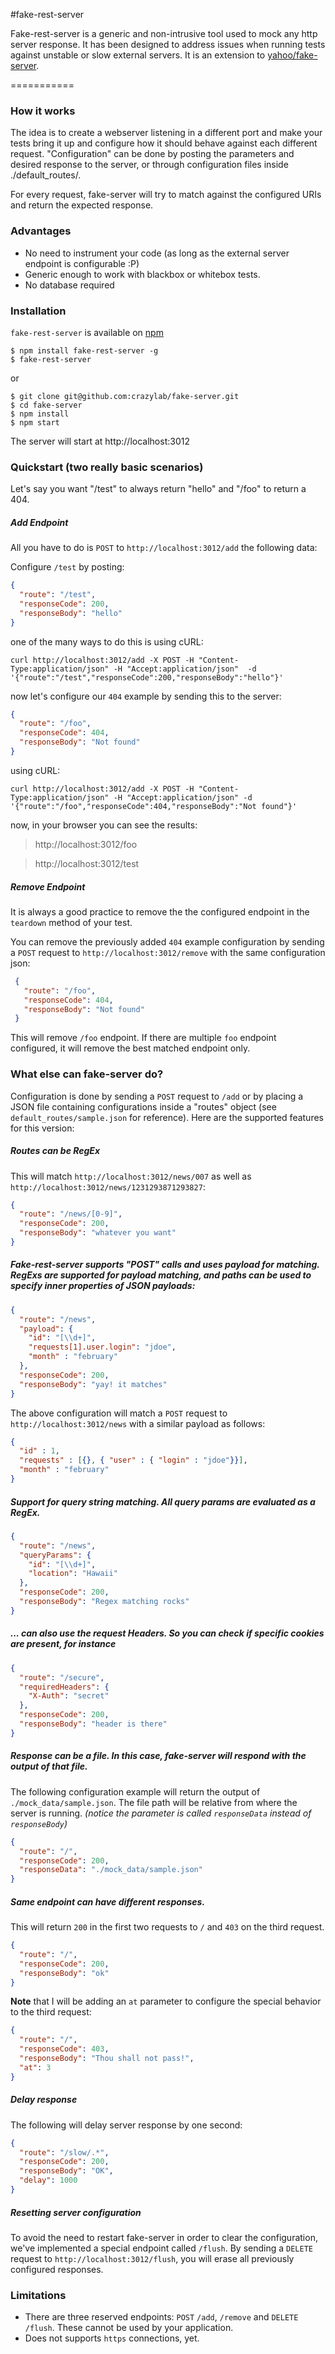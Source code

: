 #fake-rest-server

Fake-rest-server is a generic and non-intrusive tool used to mock any http server response. It has been designed to address issues when running tests against unstable or slow external servers. It is an extension to [yahoo/fake-server](https://github.com/yahoo/fake-server).

===========

### How it works

The idea is to create a webserver listening in a different port and make your tests bring it up and configure how it should behave against each different request. "Configuration" can be done by posting the parameters and desired response to the server, or through configuration files inside ./default_routes/.

For every request, fake-server will try to match against the configured URIs and return the expected response.

### Advantages

- No need to instrument your code (as long as the external server endpoint is configurable :P)
- Generic enough to work with blackbox or whitebox tests.
- No database required

### Installation
`fake-rest-server` is available on [npm](https://www.npmjs.com/package/fake-rest-server)

```shell
$ npm install fake-rest-server -g
$ fake-rest-server
```

or
```shell
$ git clone git@github.com:crazylab/fake-server.git
$ cd fake-server
$ npm install
$ npm start
```
The server will start at http://localhost:3012

### Quickstart (two really basic scenarios)
Let's say you want "/test"  to always return "hello" and "/foo" to return a 404. 

##### Add Endpoint
All you have to do is `POST` to `http://localhost:3012/add` the following data:

Configure `/test` by posting:
```json
{
  "route": "/test",
  "responseCode": 200,
  "responseBody": "hello" 
}
```

one of the many ways to do this is using cURL:
```
curl http://localhost:3012/add -X POST -H "Content-Type:application/json" -H "Accept:application/json"  -d '{"route":"/test","responseCode":200,"responseBody":"hello"}' 
```

now let's configure our `404` example by sending this to the server:
```json
{
  "route": "/foo",
  "responseCode": 404,
  "responseBody": "Not found" 
}
```

using cURL:
``` 
curl http://localhost:3012/add -X POST -H "Content-Type:application/json" -H "Accept:application/json" -d '{"route":"/foo","responseCode":404,"responseBody":"Not found"}' 
```

now, in your browser you can see the results:
> http://localhost:3012/foo

> http://localhost:3012/test  

##### Remove Endpoint
It is always a good practice to remove the the configured endpoint in the `teardown` method of your test.

You can remove the previously added `404` example configuration by sending a `POST` request to `http://localhost:3012/remove` with the same configuration json:
```json
 {
   "route": "/foo",
   "responseCode": 404,
   "responseBody": "Not found" 
 }
 ```
This will remove `/foo` endpoint. If there are multiple `foo` endpoint configured, it will remove the best matched endpoint only.

### What else can fake-server do?

Configuration is done by sending a `POST` request to `/add` or by placing a JSON file containing configurations inside a "routes" object (see `default_routes/sample.json` for reference). Here are the supported features for this version:

##### Routes can be RegEx

This will match `http://localhost:3012/news/007` as well as `http://localhost:3012/news/1231293871293827`:
```json
{
  "route": "/news/[0-9]",
  "responseCode": 200,
  "responseBody": "whatever you want"
}
``` 

##### Fake-rest-server supports "POST" calls and uses payload for matching. RegExs are supported for payload matching, and paths can be used to specify inner properties of JSON payloads:

```json
{
  "route": "/news",
  "payload": {
    "id": "[\\d+]",
    "requests[1].user.login": "jdoe",
    "month" : "february"
  },
  "responseCode": 200,
  "responseBody": "yay! it matches"
}
```
The above configuration will match a `POST` request  to `http://localhost:3012/news` with a similar payload as follows:
```json
{
  "id" : 1,
  "requests" : [{}, { "user" : { "login" : "jdoe"}}],
  "month" : "february"
}
```
##### Support for query string matching. All query params are evaluated as a RegEx.
```json
{
  "route": "/news",
  "queryParams": {
    "id": "[\\d+]",
    "location": "Hawaii"
  },
  "responseCode": 200,
  "responseBody": "Regex matching rocks"
}
``` 

##### ... can also use the request Headers. So you can check if specific cookies are present, for instance
```json
{
  "route": "/secure",
  "requiredHeaders": {
    "X-Auth": "secret"
  },
  "responseCode": 200,
  "responseBody": "header is there"
}
```


##### Response can be a file. In this case, fake-server will respond with the output of that file.

The following configuration example will return the output of `./mock_data/sample.json`. The file path will be relative from where the server is running. *(notice the parameter is called `responseData` instead of `responseBody`)*
```json
{
  "route": "/",  
  "responseCode": 200,  
  "responseData": "./mock_data/sample.json"
}  
```

##### Same endpoint can have different responses.

This will return `200` in the first two requests to `/` and `403` on the third request.  

```json
{
  "route": "/",  
  "responseCode": 200,  
  "responseBody": "ok"
}  
```
<strong>Note</strong> that I will be adding an `at` parameter to configure the special behavior to the third request:  
```json
{
  "route": "/",  
  "responseCode": 403,  
  "responseBody": "Thou shall not pass!",  
  "at": 3
}  
```

##### Delay response

The following will delay server response by one second:  
```json
{
  "route": "/slow/.*",  
  "responseCode": 200,  
  "responseBody": "OK",  
  "delay": 1000
}  
```

##### Resetting server configuration

To avoid the need to restart fake-server in order to clear the configuration, we've implemented a special endpoint called `/flush`. By sending a `DELETE` request to `http://localhost:3012/flush`, you will erase all previously configured responses.


### Limitations
- There are three reserved endpoints: `POST` `/add`, `/remove` and  `DELETE` `/flush`. These cannot be used by your application.
- Does not supports `https` connections, yet.